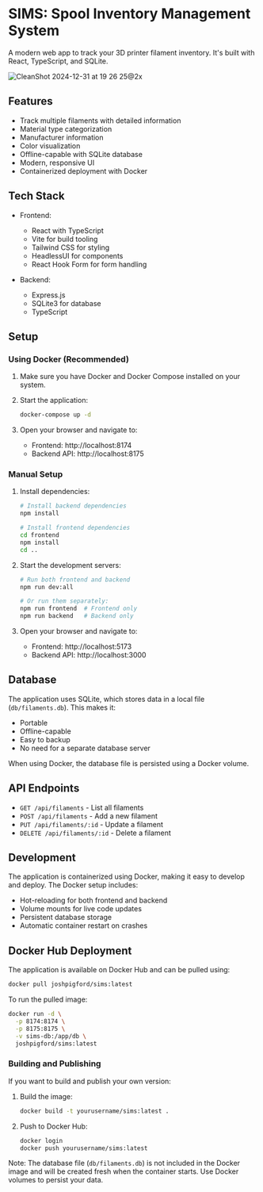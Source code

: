 # SIMS: Spool Inventory Management System

A modern web app to track your 3D printer filament inventory. It's built with React, TypeScript, and SQLite.

![CleanShot 2024-12-31 at 19 26 25@2x](https://github.com/user-attachments/assets/37979d7f-9ca2-42ba-b475-0cd54b84b5a3)

## Features

- Track multiple filaments with detailed information
- Material type categorization
- Manufacturer information
- Color visualization
- Offline-capable with SQLite database
- Modern, responsive UI
- Containerized deployment with Docker

## Tech Stack

- Frontend:
  - React with TypeScript
  - Vite for build tooling
  - Tailwind CSS for styling
  - HeadlessUI for components
  - React Hook Form for form handling

- Backend:
  - Express.js
  - SQLite3 for database
  - TypeScript

## Setup

### Using Docker (Recommended)

1. Make sure you have Docker and Docker Compose installed on your system.

2. Start the application:
   ```bash
   docker-compose up -d
   ```

3. Open your browser and navigate to:
   - Frontend: http://localhost:8174
   - Backend API: http://localhost:8175

### Manual Setup

1. Install dependencies:
   ```bash
   # Install backend dependencies
   npm install

   # Install frontend dependencies
   cd frontend
   npm install
   cd ..
   ```

2. Start the development servers:
   ```bash
   # Run both frontend and backend
   npm run dev:all

   # Or run them separately:
   npm run frontend  # Frontend only
   npm run backend   # Backend only
   ```

3. Open your browser and navigate to:
   - Frontend: http://localhost:5173
   - Backend API: http://localhost:3000

## Database

The application uses SQLite, which stores data in a local file (`db/filaments.db`). This makes it:
- Portable
- Offline-capable
- Easy to backup
- No need for a separate database server

When using Docker, the database file is persisted using a Docker volume.

## API Endpoints

- `GET /api/filaments` - List all filaments
- `POST /api/filaments` - Add a new filament
- `PUT /api/filaments/:id` - Update a filament
- `DELETE /api/filaments/:id` - Delete a filament

## Development

The application is containerized using Docker, making it easy to develop and deploy. The Docker setup includes:
- Hot-reloading for both frontend and backend
- Volume mounts for live code updates
- Persistent database storage
- Automatic container restart on crashes 

## Docker Hub Deployment

The application is available on Docker Hub and can be pulled using:

```bash
docker pull joshpigford/sims:latest
```

To run the pulled image:

```bash
docker run -d \
  -p 8174:8174 \
  -p 8175:8175 \
  -v sims-db:/app/db \
  joshpigford/sims:latest
```

### Building and Publishing

If you want to build and publish your own version:

1. Build the image:
   ```bash
   docker build -t yourusername/sims:latest .
   ```

2. Push to Docker Hub:
   ```bash
   docker login
   docker push yourusername/sims:latest
   ```

Note: The database file (`db/filaments.db`) is not included in the Docker image and will be created fresh when the container starts. Use Docker volumes to persist your data. 

